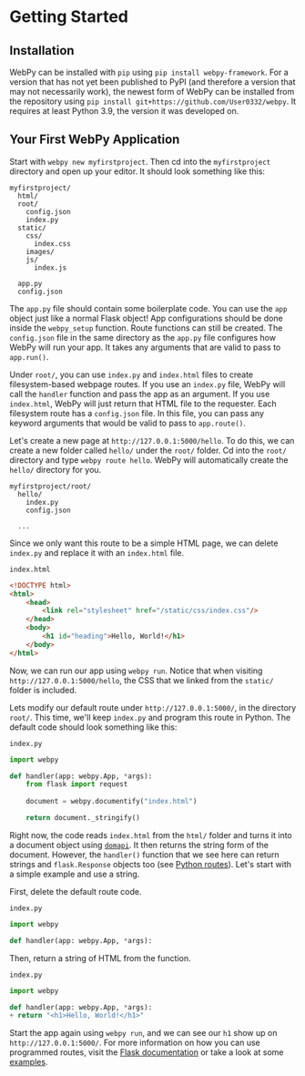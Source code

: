 # Getting Started

## Installation
WebPy can be installed with `pip` using `pip install webpy-framework`. For a version that has not yet been published to PyPI (and therefore a version that may not necessarily work), the newest form of WebPy can be installed from the repository using `pip install git+https://github.com/User0332/webpy`. It requires at least Python 3.9, the version it was developed on.

## Your First WebPy Application

Start with `webpy new myfirstproject`. Then cd into the `myfirstproject` directory and open up your editor. It should look something like this:
```
myfirstproject/
  html/
  root/
    config.json
    index.py
  static/
    css/
      index.css
    images/
    js/
      index.js

  app.py
  config.json
```

The `app.py` file should contain some boilerplate code. You can use the `app` object just like a normal Flask object! App configurations should be done inside the `webpy_setup` function. Route functions can still be created. The `config.json` file in the same directory as the `app.py` file configures how WebPy will run your app. It takes any arguments that are valid to pass to `app.run()`.


Under `root/`, you can use `index.py` and `index.html` files to create filesystem-based webpage routes. If you use an `index.py` file, WebPy will call the `handler` function and pass the app as an argument. If you use `index.html`, WebPy will just return that HTML file to the requester. Each filesystem route has a `config.json` file. In this file, you can pass any keyword arguments that would be valid to pass to `app.route()`.

Let's create a new page at `http://127.0.0.1:5000/hello`. To do this, we can create a new folder called `hello/` under the `root/` folder. Cd into the `root/` directory and type `webpy route hello`. WebPy will automatically create the `hello/` directory for you.

```
myfirstproject/root/
  hello/
    index.py
    config.json

  ...
```

Since we only want this route to be a simple HTML page, we can delete `index.py` and replace it with an `index.html` file.

`index.html`
```html
<!DOCTYPE html>
<html>
	<head>
		<link rel="stylesheet" href="/static/css/index.css"/>
	</head>
	<body>
		<h1 id="heading">Hello, World!</h1>
	</body>
</html>
```

Now, we can run our app using `webpy run`. Notice that when visiting `http://127.0.0.1:5000/hello`, the CSS that we linked from the `static/` folder is included.

Lets modify our default route under `http://127.0.0.1:5000/`, in the directory `root/`. This time, we'll keep `index.py` and program this route in Python. The default code should look something like this:

`index.py`
```py
import webpy

def handler(app: webpy.App, *args):
	from flask import request
	
	document = webpy.documentify("index.html")

	return document._stringify()
```

Right now, the code reads `index.html` from the `html/` folder and turns it into a document object using [`domapi`](https://github.com/User0332/domapi). It then returns the string form of the document. However, the `handler()` function that we see here can return strings and `flask.Response` objects too (see [Python routes](routes.md#python)). Let's start with a simple example and use a string.

First, delete the default route code.

`index.py`
```py
import webpy

def handler(app: webpy.App, *args):

```

Then, return a string of HTML from the function.

`index.py`
```py
import webpy

def handler(app: webpy.App, *args):
+ return "<h1>Hello, World!</h1>"
```

Start the app again using `webpy run`, and we can see our `h1` show up on `http://127.0.0.1:5000/`. For more information on how you can use programmed routes, visit the [Flask documentation](https://flask.palletsprojects.com/en/2.3.x/quickstart/) or take a look at some [examples](https://github.com/User0332/webpy-app/tree/master/root).
